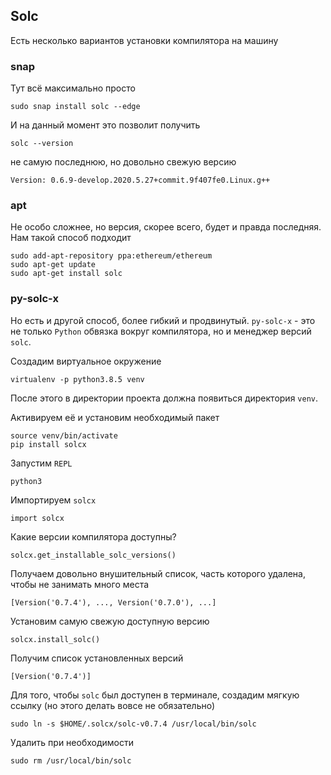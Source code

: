 ## Solc

Есть несколько вариантов установки компилятора на машину

### snap

Тут всё максимально просто

```
sudo snap install solc --edge
```
И на данный момент это позволит получить
```
solc --version
```
не самую последнюю, но довольно свежую версию
```
Version: 0.6.9-develop.2020.5.27+commit.9f407fe0.Linux.g++
```

### apt

Не особо сложнее, но версия, скорее всего, будет и правда последняя. Нам такой способ подходит

```
sudo add-apt-repository ppa:ethereum/ethereum
sudo apt-get update
sudo apt-get install solc
```

### py-solc-x

Но есть и другой способ, более гибкий и продвинутый. `py-solc-x` - это не только `Python` обвязка вокруг компилятора, но и менеджер версий `solc`.

Создадим виртуальное окружение
```
virtualenv -p python3.8.5 venv
```
После этого в директории проекта должна появиться директория `venv`.

Активируем её и установим необходимый пакет
```
source venv/bin/activate
pip install solcx
```
Запустим `REPL`
```
python3
```
Импортируем `solcx`
```
import solcx
```
Какие версии компилятора доступны?
```
solcx.get_installable_solc_versions()
```
Получаем довольно внушительный список, часть которого удалена, чтобы не занимать много места
```
[Version('0.7.4'), ..., Version('0.7.0'), ...]
```
Установим самую свежую доступную версию
```
solcx.install_solc()
```
Получим список установленных версий
```
[Version('0.7.4')]
```
Для того, чтобы  `solc` был доступен в терминале, создадим мягкую ссылку (но этого делать вовсе не обязательно)
```
sudo ln -s $HOME/.solcx/solc-v0.7.4 /usr/local/bin/solc
```
Удалить при необходимости
```
sudo rm /usr/local/bin/solc
```